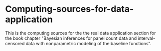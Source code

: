# Computing-sources-for-data-application
This is the computing sources for the the real data application section for the book chapter "Bayesian inferences for panel count data and interval-censored data with nonparametric modeling of the baseline functions". 
